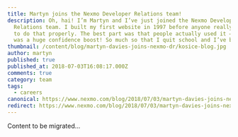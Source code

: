 ```yaml
---
title: Martyn joins the Nexmo Developer Relations team!
description: Oh, hai! I’m Martyn and I’ve just joined the Nexmo Developer
  Relations team. I built my first website in 1997 before anyone really knew how
  to do that properly. The best part was that people actually used it – which
  was a huge confidence boost! So much so that I quit school and I’ve been […]
thumbnail: /content/blog/martyn-davies-joins-nexmo-dr/kosice-blog.jpg
author: martyn
published: true
published_at: 2018-07-03T16:08:17.000Z
comments: true
category: team
tags:
  - careers
canonical: https://www.nexmo.com/blog/2018/07/03/martyn-davies-joins-nexmo-dr
redirect: https://www.nexmo.com/blog/2018/07/03/martyn-davies-joins-nexmo-dr
---
```


Content to be migrated...
